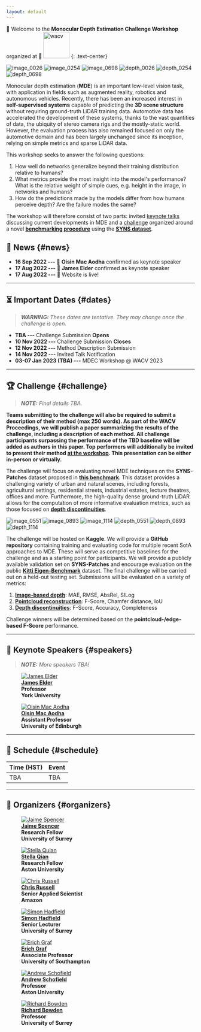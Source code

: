 ```yaml
---
layout: default
---
```


:wave: Welcome to the **Monocular Depth Estimation Challenge Workshop** organized at :wave: [<img class="rounded-rect" src="assets/imgs/wacv.png" height="70px" alt="wacv"/>](https://wacv2023.thecvf.com) 
{: .text-center}

<div class="container">
<img class="img-syns" src="assets/imgs/syns/image_0026.png" alt="image_0026"/>
<img class="img-syns" src="assets/imgs/syns/image_0254.png" alt="image_0254"/>
<img class="img-syns" src="assets/imgs/syns/image_0698.png" alt="image_0698"/>

<img class="img-syns" src="assets/imgs/syns/depth_0026.png" alt="depth_0026"/>
<img class="img-syns" src="assets/imgs/syns/depth_0254.png" alt="depth_0254"/>
<img class="img-syns" src="assets/imgs/syns/depth_0698.png" alt="depth_0698"/>
</div>

Monocular depth estimation (**MDE**) is an important low-level vision task, with application in fields such as augmented reality, robotics and autonomous vehicles.
Recently, there has been an increased interest in **self-supervised systems** capable of predicting the **3D scene structure** without requiring ground-truth LiDAR training data.
Automotive data has accelerated the development of these systems, thanks to the vast quantities of data, the ubiquity of stereo camera rigs and the mostly-static world.
However, the evaluation process has also remained focused on only the automotive domain and has been largely unchanged since its inception, relying on simple metrics and sparse LiDAR data.

This workshop seeks to answer the following questions:
1. How well do networks generalize beyond their training distribution relative to humans?
2. What metrics provide the most insight into the model's performance? 
What is the relative weight of simple cues, e.g. height in the image, in networks and humans?
3. How do the predictions made by the models differ from how humans perceive depth? 
Are the failure modes the same?

The workshop will therefore consist of two parts: 
invited <a href="#speakers" target="_self">keynote talks</a> discussing current developments in MDE 
and a <a href="#challenge" target="_self">challenge</a> organized around a novel [**benchmarking procedure**](https://arxiv.org/abs/2208.01489) 
using the [**SYNS dataset**](https://syns.soton.ac.uk).


## :newspaper: **News** {#news}
- **16 Sep 2022 ---** :microphone: **Oisin Mac Aodha** confirmed as keynote speaker
- **17 Aug 2022 ---** :microphone: **James Elder** confirmed as keynote speaker 
- **17 Aug 2022 ---** :tada: Website is live!

---

## :hourglass_flowing_sand: **Important Dates** {#dates}

> ***WARNING:** These dates are tentative.
> They may change once the challenge is open.*

- **TBA ---** Challenge Submission **Opens**
- **10 Nov 2022 ---** Challenge Submission **Closes**
- **12 Nov 2022 ---** Method Description Submission
- **14 Nov 2022 ---** Invited Talk Notification
- **03-07 Jan 2023 (TBA) ---** MDEC Workshop @ WACV 2023

---

## :trophy: **Challenge** {#challenge}

> ***NOTE:** Final details TBA.*
 
**Teams submitting to the challenge will also be required to submit a description of their method (max 250 words).
As part of the WACV Proceedings, we will publish a paper summarizing the results of the challenge, including a description of each method. 
All challenge participants surpassing the performance of the TBD baseline will be added as authors in this paper.
Top performers will additionally be invited to present their method <a href="#schedule" target="_self">at the workshop</a>.
This presentation can be either in-person or virtually.**

The challenge will focus on evaluating novel MDE techniques on the **SYNS-Patches** dataset proposed in [**this benchmark**](https://arxiv.org/abs/2208.01489).
This dataset provides a challenging variety of urban and natural scenes, including forests, agricultural settings, residential streets, industrial estates, lecture theatres, offices and more. 
Furthermore, the high-quality dense ground-truth LiDAR allows for the computation of more informative evaluation metrics, such as those focused on [**depth discontinuities**](https://arxiv.org/abs/1805.01328v1). 

<div class="container">
<img class="img-syns" src="assets/imgs/syns/image_0551.png" alt="image_0551"/>
<img class="img-syns" src="assets/imgs/syns/image_0893.png" alt="image_0893"/>
<img class="img-syns" src="assets/imgs/syns/image_1114.png" alt="image_1114"/>

<img class="img-syns" src="assets/imgs/syns/depth_0551.png" alt="depth_0551"/>
<img class="img-syns" src="assets/imgs/syns/depth_0893.png" alt="depth_0893"/>
<img class="img-syns" src="assets/imgs/syns/depth_1114.png" alt="depth_1114"/>
</div>

The challenge will be hosted on **Kaggle**. 
We will provide a **GitHub repository** containing training and evaluating code for multiple recent SotA approaches to MDE.
These will serve as competitive baselines for the challenge and as a starting point for participants.
We will provide a publicly available validation set on **SYNS-Patches** and encourage evaluation on the public [**Kitti Eigen-Benchmark**](http://www.cvlibs.net/datasets/kitti/eval_depth.php?benchmark=depth_prediction) dataset. 
The final challenge will be carried out on a held-out testing set.
Submissions will be evaluated on a variety of metrics:

1. [**Image-based depth**](https://arxiv.org/abs/1708.06500): MAE, RMSE, AbsRel, SILog 
2. [**Pointcloud reconstruction**](https://arxiv.org/abs/2203.08122): F-Score, Chamfer distance, IoU
3. [**Depth discontinuities**](https://arxiv.org/abs/1805.01328v1): F-Score, Accuracy, Completeness

Challenge winners will be determined based on the **pointcloud-/edge-based F-Score** performance.

---

## :microphone: **Keynote Speakers** {#speakers}

> ***NOTE:** More speakers TBA!*

<div class="container">
<figure>
    <a href="https://www.elderlab.yorku.ca/jelder/">
    <img class="img-author" src="assets/imgs/authors/james_elder.jpg" alt="James Elder"/></a>
    <b><br><a href="https://www.elderlab.yorku.ca/jelder/">James Elder</a>
    <br>Professor <br>York University</b>
</figure>

<figure>
    <a href="https://homepages.inf.ed.ac.uk/omacaod/">
    <img class="img-author" src="assets/imgs/authors/oisin_macaodha.jpeg" alt="Oisin Mac Aodha"/></a>
    <b><br><a href="https://homepages.inf.ed.ac.uk/omacaod/">Oisin Mac Aodha</a>
    <br>Assistant Professor <br>University of Edinburgh</b>
</figure>
</div>

---

## :calendar: **Schedule** {#schedule}

| Time (HST) | Event |
|------------|-------|
| TBA        | TBA   |

---

## :construction_worker: **Organizers** {#organizers}

<div class="container">
<figure>
    <a href="https://www.surrey.ac.uk/people/jaime-spencer-martin">
    <img class="img-author" src="assets/imgs/authors/jaime_spencer.jpg" alt="Jaime Spencer"/></a>
    <b><br><a href="https://www.surrey.ac.uk/people/jaime-spencer-martin">Jaime Spencer</a>
    <br>Research Fellow <br>University of Surrey</b>
</figure>

<figure>
    <a href="https://research.aston.ac.uk/en/persons/stella-qian">
    <img class="img-author" src="assets/imgs/authors/stella_qian.png" alt="Stella Quian"/></a>
    <b><br><a href="https://research.aston.ac.uk/en/persons/stella-qian">Stella Qian</a>
    <br>Research Fellow <br>Aston University</b>
</figure>

<figure>
    <a href="https://www.amazon.science/author/chris-russell?0000016e-4318-de2e-a76e-cfdfa9700000-page=2">
    <img class="img-author" src="assets/imgs/authors/chris_russell.jpeg" alt="Chris Russell"/></a>
    <b><br><a href="https://www.amazon.science/author/chris-russell?0000016e-4318-de2e-a76e-cfdfa9700000-page=2">Chris Russell</a>
    <br>Senior Applied Scientist <br>Amazon</b>
</figure>

<figure>
    <a href="http://personal.ee.surrey.ac.uk/Personal/S.Hadfield/biography.html">
    <img class="img-author" src="assets/imgs/authors/simon_hadfield.png" alt="Simon Hadfield"/></a>
    <b><br><a href="http://personal.ee.surrey.ac.uk/Personal/S.Hadfield/biography.html">Simon Hadfield</a>
    <br>Senior Lecturer <br>University of Surrey</b>
</figure>

<figure>
    <a href="https://www.southampton.ac.uk/people/5wzxpy/doctor-erich-graf">
    <img class="img-author" src="assets/imgs/authors/erich_graf.jpeg" alt="Erich Graf"/></a>
    <b><br><a href="https://www.southampton.ac.uk/people/5wzxpy/doctor-erich-graf">Erich Graf</a>
    <br>Associate Professor <br>University of Southampton</b>
</figure>

<figure>
    <a href="https://research.aston.ac.uk/en/persons/andrew-schofield">
    <img class="img-author" src="assets/imgs/authors/andrew_schofield.png" alt="Andrew Schofield"/></a>
    <b><br><a href="https://research.aston.ac.uk/en/persons/andrew-schofield">Andrew Schofield</a>
    <br>Professor <br>Aston University</b>
</figure>

<figure>
    <a href="http://personal.ee.surrey.ac.uk/Personal/R.Bowden/">
    <img class="img-author" src="assets/imgs/authors/richard_bowden.png" alt="Richard Bowden"/></a>
    <b><br><a href="http://personal.ee.surrey.ac.uk/Personal/R.Bowden/">Richard Bowden</a>
    <br>Professor <br>University of Surrey</b>
</figure>
</div>
